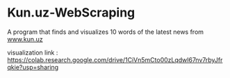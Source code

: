 # Kun.uz-WebScraping
A program that finds and visualizes 10 words of the latest news from www.kun.uz

visualization link : https://colab.research.google.com/drive/1CiVn5mCto00zLqdwl67nv7rbyJfrqkie?usp=sharing
